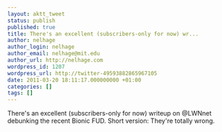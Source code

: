 ```yaml
---
layout: aktt_tweet
status: publish
published: true
title: There's an excellent (subscribers-only for now) wr...
author: nelhage
author_login: nelhage
author_email: nelhage@mit.edu
author_url: http://nelhage.com
wordpress_id: 1207
wordpress_url: http://twitter-49593882865967105
date: 2011-03-20 18:11:17.000000000 +01:00
categories: []
tags: []
---
```

There's an excellent (subscribers-only for now) writeup on @LWNnet debunking the recent Bionic FUD. Short version: They're totally wrong.
